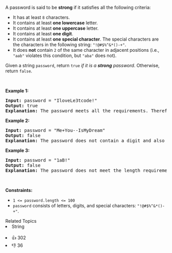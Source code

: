 <p>A password is said to be <strong>strong</strong> if it satisfies all the following criteria:</p>

<ul> 
 <li>It has at least <code>8</code> characters.</li> 
 <li>It contains at least <strong>one lowercase</strong> letter.</li> 
 <li>It contains at least <strong>one uppercase</strong> letter.</li> 
 <li>It contains at least <strong>one digit</strong>.</li> 
 <li>It contains at least <strong>one special character</strong>. The special characters are the characters in the following string: <code>"!@#$%^&amp;*()-+"</code>.</li> 
 <li>It does <strong>not</strong> contain <code>2</code> of the same character in adjacent positions (i.e., <code>"aab"</code> violates this condition, but <code>"aba"</code> does not).</li> 
</ul>

<p>Given a string <code>password</code>, return <code>true</code><em> if it is a <strong>strong</strong> password</em>. Otherwise, return <code>false</code>.</p>

<p>&nbsp;</p> 
<p><strong class="example">Example 1:</strong></p>

<pre>
<strong>Input:</strong> password = "IloveLe3tcode!"
<strong>Output:</strong> true
<strong>Explanation:</strong> The password meets all the requirements. Therefore, we return true.
</pre>

<p><strong class="example">Example 2:</strong></p>

<pre>
<strong>Input:</strong> password = "Me+You--IsMyDream"
<strong>Output:</strong> false
<strong>Explanation:</strong> The password does not contain a digit and also contains 2 of the same character in adjacent positions. Therefore, we return false.
</pre>

<p><strong class="example">Example 3:</strong></p>

<pre>
<strong>Input:</strong> password = "1aB!"
<strong>Output:</strong> false
<strong>Explanation:</strong> The password does not meet the length requirement. Therefore, we return false.</pre>

<p>&nbsp;</p> 
<p><strong>Constraints:</strong></p>

<ul> 
 <li><code>1 &lt;= password.length &lt;= 100</code></li> 
 <li><code>password</code> consists of letters, digits, and special characters: <code>"!@#$%^&amp;*()-+"</code>.</li> 
</ul>

<div><div>Related Topics</div><div><li>String</li></div></div><br><div><li>👍 302</li><li>👎 36</li></div>